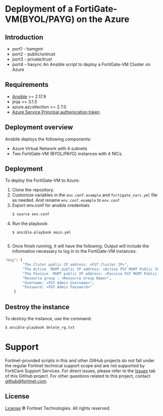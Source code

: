 # Deployment of a FortiGate-VM(BYOL/PAYG)  on the Azure
## Introduction
* port1 - hamgmt
* port2 - public/untrust
* port3 - private/trust
* port4 - hasync
An Ansible script to deploy a FortiGate-VM Cluster on Azure

## Requirements
* [Ansible](https://docs.ansible.com/ansible/latest/getting_started/index.html) >= 2.17.9
* jinja >= 3.1.5
* azure.azcollection >= 2.7.0
* [Azure Service Principal authenication token](https://docs.fortinet.com/document/fortigate-public-cloud/7.6.0/azure-administration-guide/948968)

## Deployment overview
Ansbile deploys the following components:
   - Azure Virtual Network with 4 subnets
   - Two FortiGate-VM (BYOL/PAYG) instances with 4 NICs.

## Deployment
To deploy the FortiGate-VM to Azure:
1. Clone the repository.
2. Customize variables in the `env.conf.example` and `fortigate_vars.yml` file as needed. And rename `env.conf.example` to `env.conf`
3. Export env.conf for ansible credentials
   ```sh
   $ source env.conf
    ```
4. Run the playbook:
   ```sh
   $ ansible-playbook main.yml
    ```
   ```
5. Once finish running, it will have the following.
Output will include the information necessary to log in to the FortiGate-VM instances:
```sh
"msg": [
        "The Cluter public IP address: <FGT Cluster IP>",
        "The Active  MGMT public IP address: <Active FGT MGMT Public IP>",
        "The Passive  MGMT public IP address: <Passive FGT MGMT Public IP>",
        "Resource group : <Resource Group Name>",
        "Username: <FGT Admin Username>",
        "Password: <FGT Admin Password>"
    ]
```

## Destroy the instance
To destroy the instance, use the command:
```sh
$ ansible-playbook delete_rg.txt 
```

# Support
Fortinet-provided scripts in this and other GitHub projects do not fall under the regular Fortinet technical support scope and are not supported by FortiCare Support Services.
For direct issues, please refer to the [Issues](https://github.com/fortinet/fortigate-ansible-deploy/issues) tab of this GitHub project.
For other questions related to this project, contact [github@fortinet.com](mailto:github@fortinet.com).

## License
[License](https://github.com/fortinet/fortigate-ansible-deploy/blob/master/LICENSE) © Fortinet Technologies. All rights reserved.

